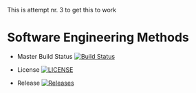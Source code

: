 This is attempt nr. 3 to get this to work

# Software Engineering Methods

- Master Build Status [![Build Status](https://travis-ci.org/OlavJDigranes/sem.svg?branch=master)](https://travis-ci.org/OlavJDigranes/sem)

- License [![LICENSE](https://img.shields.io/github/license/OlavJDigranes/sem.svg?style=flat-square)](https://github.com/OlavJDigranes/sem/blob/master/LICENSE)

- Release [![Releases](https://img.shields.io/github/release/OlavJDigranes/sem/all.svg?style=flat-square)](https://github.com/OlavJDigranes/sem/releases)

